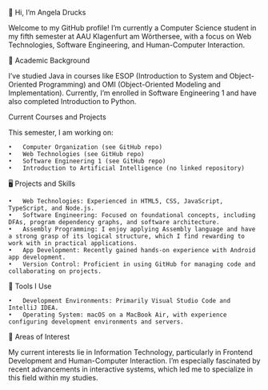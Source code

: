 👋 Hi, I’m Angela Drucks

Welcome to my GitHub profile! I’m currently a Computer Science student in my fifth semester at AAU Klagenfurt am Wörthersee, with a focus on Web Technologies, Software Engineering, and Human-Computer Interaction.

💼 Academic Background

I’ve studied Java in courses like ESOP (Introduction to System and Object-Oriented Programming) and OMI (Object-Oriented Modeling and Implementation). Currently, I’m enrolled in Software Engineering 1 and have also completed Introduction to Python.

Current Courses and Projects

This semester, I am working on:

	•	Computer Organization (see GitHub repo)
	•	Web Technologies (see GitHub repo)
	•	Software Engineering 1 (see GitHub repo)
	•	Introduction to Artificial Intelligence (no linked repository)

🖥️ Projects and Skills

	•	Web Technologies: Experienced in HTML5, CSS, JavaScript, TypeScript, and Node.js.
	•	Software Engineering: Focused on foundational concepts, including DFAs, program dependency graphs, and software architecture.
	•	Assembly Programming: I enjoy applying Assembly language and have a strong grasp of its logical structure, which I find rewarding to work with in practical applications.
	•	App Development: Recently gained hands-on experience with Android app development.
	•	Version Control: Proficient in using GitHub for managing code and collaborating on projects.

🔧 Tools I Use

	•	Development Environments: Primarily Visual Studio Code and IntelliJ IDEA.
	•	Operating System: macOS on a MacBook Air, with experience configuring development environments and servers.

🌱 Areas of Interest

My current interests lie in Information Technology, particularly in Frontend Development and Human-Computer Interaction. I’m especially fascinated by recent advancements in interactive systems, which led me to specialize in this field within my studies.

